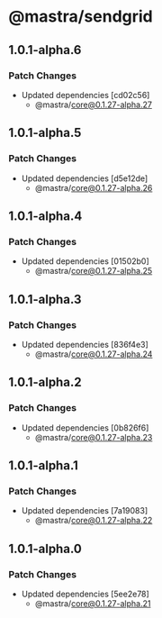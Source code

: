 # @mastra/sendgrid

## 1.0.1-alpha.6

### Patch Changes

- Updated dependencies [cd02c56]
  - @mastra/core@0.1.27-alpha.27

## 1.0.1-alpha.5

### Patch Changes

- Updated dependencies [d5e12de]
  - @mastra/core@0.1.27-alpha.26

## 1.0.1-alpha.4

### Patch Changes

- Updated dependencies [01502b0]
  - @mastra/core@0.1.27-alpha.25

## 1.0.1-alpha.3

### Patch Changes

- Updated dependencies [836f4e3]
  - @mastra/core@0.1.27-alpha.24

## 1.0.1-alpha.2

### Patch Changes

- Updated dependencies [0b826f6]
  - @mastra/core@0.1.27-alpha.23

## 1.0.1-alpha.1

### Patch Changes

- Updated dependencies [7a19083]
  - @mastra/core@0.1.27-alpha.22

## 1.0.1-alpha.0

### Patch Changes

- Updated dependencies [5ee2e78]
  - @mastra/core@0.1.27-alpha.21
